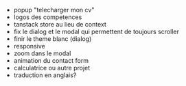 - popup "telecharger mon cv"
- logos des competences
- tanstack store au lieu de context
- fix le dialog et le modal qui permettent de toujours scroller
- finir le theme blanc (dialog)
- responsive
- zoom dans le modal
- animation du contact form
- calculatrice ou autre projet
- traduction en anglais?
